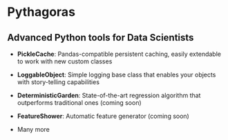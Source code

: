 # Pythagoras
## Advanced Python tools for Data Scientists

* **PickleCache**: Pandas-compatible persistent caching, easily extendable to work with new custom classes

* **LoggableObject**: Simple logging base class that enables your objects with story-telling capabilities

* **DeterministicGarden**: State-of-the-art regression algorithm that outperforms traditional ones (coming soon)

* **FeatureShower**: Automatic feature generator (coming soon)

* Many more
